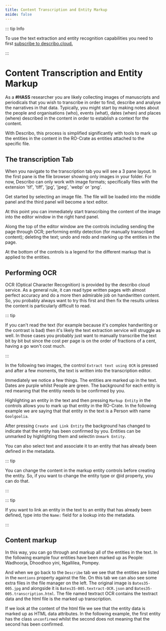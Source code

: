 ```yaml
---
title: Content Transcription and Entity Markup
aside: false
---
```


::: tip Info

To use the text extraction and entity recognition capabilities you need to first
[subscribe to describo.cloud.](/docs/guide/configuration/subscribe.html)

:::

# Content Transcription and Entity Markup

As a **#HASS** researcher you are likely collecting images of manuscripts and periodicals that you
wish to transcribe in order to find, describe and analyse the narratives in that data. Typically,
you might start by making notes about the people and organisations (who), events (what), dates
(when) and places (where) described in the content in order to establish a context for the content.

With Describo, this process is simplified significantly with tools to mark up the entities in the
content in the RO-Crate as entities attached to the specific file.

## The transcription Tab

When you navigate to the transcription tab you will see a 3 pane layout. In the first pane is the
file browser showing only images in your folder. For now, Describo can only work with image formats;
specifically files with the extension 'tif', 'tiff', 'jpg', 'jpeg', 'webp' or 'png'.

<ImageComponent src="/images/tutorial-transcribing-content/transcribe1.png"></ImageComponent>

Get started by selecting an image file. The file will be loaded into the middle panel and the third
panel will become a text editor.

<ImageComponent src="/images/tutorial-transcribing-content/transcribe2.png"></ImageComponent>

At this point you can immediately start transcribing the content of the image into the editor window
in the right hand panel.

Along the top of the editor window are the controls including sending the page through OCR;
performing entity detection (for manually transcribed content); deleting the text; undo and redo and
marking up the entities in the page.

At the bottom of the controls is a legend for the different markup that is applied to the entities.

## Performing OCR

OCR (Optical Character Recognition) is provided by the describo cloud service. As a general rule, it
can read type written pages with almost perfect accuracy and do a more then admirable job on
handwritten content. So, you probably always want to try this first and then fix the results unless
the content is particularly difficult to read.

::: tip

If you can't read the text (for example because it's complex handwriting or the contrast is bad)
then it's likely the text extraction service will struggle as well. In those cases you probably just
want to manually transcribe the text bit by bit but since the cost per page is on the order of
fractions of a cent, having a go won't cost much.

:::

In the following two images, the control `Extract text using OCR` is pressed and after a few
moments, the text is written into the transcription editor.

<ImageComponent src="/images/tutorial-transcribing-content/transcribe3.png"></ImageComponent>
<ImageComponent src="/images/tutorial-transcribing-content/transcribe4.png"></ImageComponent>

Immediately we notice a few things. The entities are marked up in the text. Dates are purple whilst
People are green. The background for each entity is red meaning that the entitiy needs to be
confirmed by you.

Highlighting an entity in the text and then pressing `Markup Entity` in the controls allows you to
mark up that entity in the RO-Crate. In the following example we are saying that that entity in the
text is a Person with name `Goolgoolia`.

<ImageComponent src="/images/tutorial-transcribing-content/transcribe5.png"></ImageComponent>

After pressing `Create and Link Entity` the background has changed to indicate that the entity has
been confirmed by you. Entities can be unmarked by highlighting them and selectin `Unmark Entity`.

You can also select text and associate it to an entity that has already been defined in the
metadata.

::: tip

You can change the content in the markup entity controls before creating the entity. So, if you want
to change the entity type or @id property, you can do that.

:::

::: tip

If you want to link an entity in the text to an entity that has already been defined, type into the
`Name:` field for a lookup into the metadata.

:::

## Content markup

In this way, you can go through and markup all of the entities in the text. In the following example
four entities have been marked up as People: Wadhoorja, Dhoodhoo yini, Ngallilea, Pompey.

And when we go back to the `Describe` tab we see that the entities are listed in the `mentions`
property against the file. On this tab we can also see some extra files in the file manager on the
left. The original image is `Bates35-005.jpg` and alongside it is `Bates35-005.textract-OCR.json`
and `Bates35-005.transcription.html`. The file named textract OCR contains the textract data and the
html file is the marked up transcription.

<ImageComponent src="/images/tutorial-transcribing-content/transcribe10.png"></ImageComponent>

If we look at the content of the html file we see that the entity data is marked up as HTML data
attributes. In the following example, the first entity has the class `unconfirmed` whilst the second
does not meaning that the second has been confirmed.

<ImageComponent src="/images/tutorial-transcribing-content/transcribe11.png"></ImageComponent>
